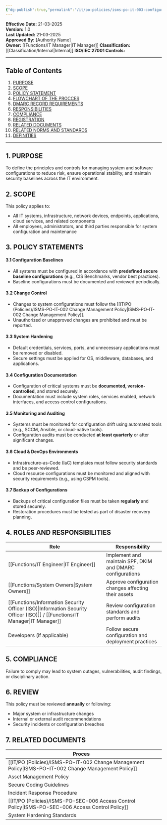 ```yaml
---
{"dg-publish":true,"permalink":"/it/po-policies/isms-po-it-003-configuration-management-policy/","tags":["policy"],"noteIcon":"lightbulb"}
---
```


 
**Effective Date:** 21-03-2025  
**Version:** 1.0  
**Last Updated:** 21-03-2025  
**Approved By:** [Authority Name]  
**Owner:** [[Functions/IT Manager\|IT Manager]]
**Classification:** [[Classification/Internal\|Internal]]
**ISO/IEC 27001 Controls:** 

---
## **Table of Contents**  
1. [PURPOSE](#purpose)  
2. [SCOPE](#scope)  
3. [POLICY STATEMENT](#policy-statement)  
4. [FLOWCHART OF THE PROCCES](#roles-and-responsibilities)  
5. [DMARC RECORD REQUIREMENTS](#dmarc)  
6. [RESPONSIBILITIES](#responsibilities)  
7. [COMPLIANCE](#compliance)  
8. [REGISTRATION](#registrations)  
9. [RELATED DOCUMENTS](#appendices) 
10. [RELATED NORMS AND STANDARDS](#appendices) 
11. [DEFINITIES](#DEFINITIES) 
---

## **1. PURPOSE**  
To define the principles and controls for managing system and software configurations to reduce risk, ensure operational stability, and maintain security baselines across the IT environment.
## **2. SCOPE**
This policy applies to:

- All IT systems, infrastructure, network devices, endpoints, applications, cloud services, and related components
- All employees, administrators, and third parties responsible for system configuration and maintenance 
 
## **3. POLICY STATEMENTS** 
 
#### 3.1 Configuration Baselines
- All systems must be configured in accordance with **predefined secure baseline configurations** (e.g., CIS Benchmarks, vendor best practices).
- Baseline configurations must be documented and reviewed periodically.

#### 3.2 Change Control
- Changes to system configurations must follow the [[IT/PO (Policies)/ISMS-PO-IT-002 Change Management Policy\|ISMS-PO-IT-002 Change Management Policy]].
- Unauthorized or unapproved changes are prohibited and must be reported.

#### 3.3 System Hardening
- Default credentials, services, ports, and unnecessary applications must be removed or disabled.
- Secure settings must be applied for OS, middleware, databases, and applications.

#### 3.4 Configuration Documentation
- Configuration of critical systems must be **documented, version-controlled**, and stored securely.
- Documentation must include system roles, services enabled, network interfaces, and access control configurations.

#### 3.5 Monitoring and Auditing
- Systems must be monitored for configuration drift using automated tools (e.g., SCCM, Ansible, or cloud-native tools).
- Configuration audits must be conducted **at least quarterly** or after significant changes.
#### 3.6 Cloud & DevOps Environments
- Infrastructure-as-Code (IaC) templates must follow security standards and be peer-reviewed.
- Cloud resource configurations must be monitored and aligned with security requirements (e.g., using CSPM tools).

#### 3.7 Backup of Configurations
- Backups of critical configuration files must be taken **regularly** and stored securely.
- Restoration procedures must be tested as part of disaster recovery planning.

## **4. ROLES AND RESPONSIBILITIES**

| **Role**                                                | **Responsibility**                                        |
| ------------------------------------------------------- | --------------------------------------------------------- |
| [[Functions/IT Engineer\|IT Engineer]]                                         | Implement and maintain SPF, DKIM and DMARC configurations |
| [[Functions/System Owners\|System Owners]]                                       | Approve configuration changes affecting their assets      |
| [[Functions/Information Security Officer (ISO)\|Information Security Officer (ISO)]] / [[Functions/IT Manager\|IT Manager]] | Review configuration standards and perform audits         |
| Developers (if applicable)                              | Follow secure configuration and deployment practices      |
## **5. COMPLIANCE**  
Failure to comply may lead to system outages, vulnerabilities, audit findings, or disciplinary action.
## **6. REVIEW**  
This policy must be reviewed **annually** or following:

- Major system or infrastructure changes
- Internal or external audit recommendations
- Security incidents or configuration breaches
## 7. RELATED DOCUMENTS  

| Proces                                      |     |
| ------------------------------------------- | --- |
| [[IT/PO (Policies)/ISMS-PO-IT-002 Change Management Policy\|ISMS-PO-IT-002 Change Management Policy]] |     |
| Asset Management Policy                     |     |
| Secure Coding Guidelines                    |     |
| Incident Response Procedure                 |     |
| [[IT/PO (Policies)/ISMS-PO-SEC-006 Access Control Policy\|ISMS-PO-SEC-006 Access Control Policy]]   |     |
| System Hardening Standards                  |     |







